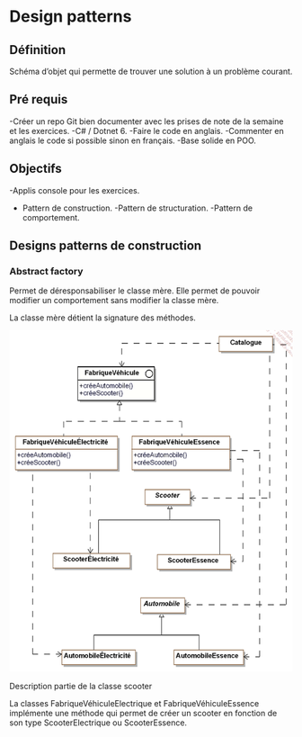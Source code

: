 # Design patterns

## Définition
Schéma d’objet qui permette de trouver une solution à un problème courant.

## Pré requis 

-Créer un repo Git bien documenter avec les prises de note de la semaine et les exercices.
-C# / Dotnet 6.
-Faire le code en anglais.
-Commenter en anglais le code si possible sinon en français.
-Base solide en POO.

## Objectifs

-Applis console pour les exercices.
- Pattern de construction.
-Pattern de structuration.
-Pattern de comportement.


## Designs patterns de construction

### Abstract factory 

Permet de déresponsabiliser le classe mère. Elle permet de pouvoir modifier un comportement sans modifier la classe mère.

La classe mère détient la signature des méthodes.

![alt text](./img/AbstractFactory.png)

Description partie de la classe scooter

La classes FabriqueVéhiculeElectrique et FabriqueVéhiculeEssence implémente une méthode qui permet de créer un scooter en fonction de son type ScooterElectrique ou ScooterEssence.

